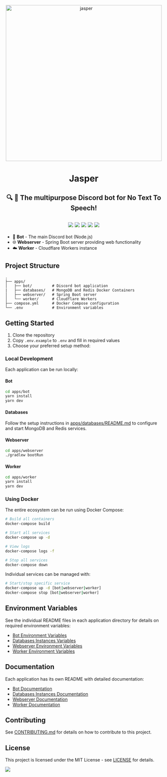 <p align="center"><img src="https://github.com/JayyDoesDev/jasper/blob/main/.github/assets/jasper.png?raw=true" alt="jasper" width="500""></p>
<h1 align="center">Jasper</h1>
<h2 align="center">🔍 🔨 The multipurpose Discord bot for No Text To Speech!</h2>

<div>
    <h2 align="center">
        <img src="https://img.shields.io/github/commit-activity/m/jayydoesdev/jasper">
        <img src="https://img.shields.io/github/license/jayydoesdev/jasper">
        <img src="https://img.shields.io/github/languages/top/jayydoesdev/jasper">
        <img src="https://img.shields.io/github/contributors/jayydoesdev/jasper">
        <img src="https://img.shields.io/github/last-commit/jayydoesdev/jasper">
    </h2>
</div>

- 🤖 **Bot** - The main Discord bot (Node.js)
- 🌐 **Webserver** - Spring Boot server providing web functionality 
- ☁️ **Worker** - Cloudflare Workers instance

## Project Structure

```
.
├── apps/
│   ├── bot/         # Discord bot application
|   ├── databases/   # MongoDB and Redis Docker Containers
│   ├── webserver/   # Spring Boot server
│   └── worker/      # Cloudflare Workers
├── compose.yml      # Docker Compose configuration
└── .env             # Environment variables
```

## Getting Started

1. Clone the repository
2. Copy `.env.example` to `.env` and fill in required values
3. Choose your preferred setup method:

### Local Development

Each application can be run locally:

#### Bot
```bash
cd apps/bot
yarn install
yarn dev
```

#### Databases
Follow the setup instructions in [apps/databases/README.md](apps/databases/README.md) to configure and start MongoDB and Redis services. 

#### Webserver
```bash
cd apps/webserver
./gradlew bootRun
```

#### Worker
```bash
cd apps/worker
yarn install
yarn dev
```

### Using Docker

The entire ecosystem can be run using Docker Compose:

```bash
# Build all containers
docker-compose build

# Start all services
docker-compose up -d

# View logs
docker-compose logs -f

# Stop all services
docker-compose down
```

Individual services can be managed with:

```bash
# Start/stop specific service
docker-compose up -d [bot|webserver|worker]
docker-compose stop [bot|webserver|worker]
```

## Environment Variables

See the individual README files in each application directory for details on required environment variables:

- [Bot Environment Variables](apps/bot/README.md#environment-variables)
- [Databases Instances Variables](apps/bot/README.md#environment-variables)
- [Webserver Environment Variables](apps/webserver/README.md#environment-variables)
- [Worker Environment Variables](apps/worker/README.md#environment-variables)

## Documentation

Each application has its own README with detailed documentation:

- [Bot Documentation](apps/bot/README.md)
- [Databases Instances Documentation](apps/databases/README.md)
- [Webserver Documentation](apps/webserver/README.md)
- [Worker Documentation](apps/worker/README.md)

## Contributing

See [CONTRIBUTING.md](CONTRIBUTING.md) for details on how to contribute to this project.

## License

This project is licensed under the MIT License - see [LICENSE](LICENSE) for details.

<a href="https://github.com/JayyDoesDev/Jasper/graphs/contributors">
  <img src="https://contrib.rocks/image?repo=JayyDoesDev/Jasper" />
</a>
